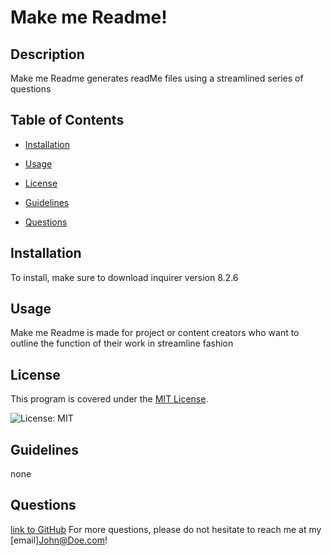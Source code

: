 
# Make me Readme!

## Description
Make me Readme generates readMe files using a streamlined series of questions

## Table of Contents
- [Installation](#installation)

- [Usage](#usage)

- [License](#license)

- [Guidelines](#guidelines)

- [Questions](#questions)

## Installation
To install, make sure to download inquirer version 8.2.6

## Usage
Make me Readme is made for project or content creators who want to outline the function of their work in streamline fashion

## License

This program is covered under the [MIT License](https://opensource.org/licenses/MIT).
    
![License: MIT](https://img.shields.io/badge/License-MIT-yellow.svg)

## Guidelines
none

## Questions
[link to GitHub](https://github.com/JohnDoe)
For more questions, please do not hesitate to reach me at my [email]John@Doe.com!

